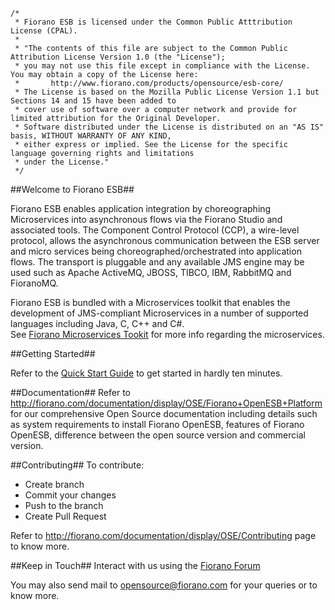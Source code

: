 ```
/*
 * Fiorano ESB is licensed under the Common Public Atttribution License (CPAL).
 *
 * "The contents of this file are subject to the Common Public Attribution License Version 1.0 (the "License");
 * you may not use this file except in compliance with the License. You may obtain a copy of the License here:
 *       http://www.fiorano.com/products/opensource/esb-core/
 * The License is based on the Mozilla Public License Version 1.1 but Sections 14 and 15 have been added to
 * cover use of software over a computer network and provide for limited attribution for the Original Developer.
 * Software distributed under the License is distributed on an "AS IS" basis, WITHOUT WARRANTY OF ANY KIND,
 * either express or implied. See the License for the specific language governing rights and limitations
 * under the License."
 */
```

##Welcome to Fiorano ESB##

Fiorano ESB enables application integration by choreographing Microservices into asynchronous flows via the Fiorano Studio and associated tools. The Component Control Protocol (CCP), a wire-level protocol, allows the asynchronous communication between the ESB server and micro services being choreographed/orchestrated into application flows. The transport is pluggable and any available JMS engine may be used such as Apache ActiveMQ, JBOSS, TIBCO, IBM, RabbitMQ and FioranoMQ.

Fiorano ESB is bundled with a Microservices toolkit that enables the development of JMS-compliant Microservices in a number of supported languages including Java, C, C++ and C#.  
See [Fiorano Microservices Tookit](https://github.com/FioranoSoftware/Fiorano-Microservice-Toolkit) for more info regarding the microservices.

##Getting Started##

Refer to the [Quick Start Guide](http://fiorano.com/documentation/display/OSE/Quick+Start+Guide) to get started in hardly ten minutes.

##Documentation##
Refer to http://fiorano.com/documentation/display/OSE/Fiorano+OpenESB+Platform for our comprehensive Open Source documentation including details such as system requirements to install Fiorano OpenESB, features of Fiorano OpenESB, difference between the open source version and commercial version.

##Contributing##
To contribute:
* Create branch
* Commit your changes
* Push to the branch
* Create Pull Request   

Refer to http://fiorano.com/documentation/display/OSE/Contributing page to know more.

##Keep in Touch##
Interact with us using the [Fiorano Forum](http://www.fiorano.com/opensource/forum/)

You may also send mail to opensource@fiorano.com for your queries or to know more.
